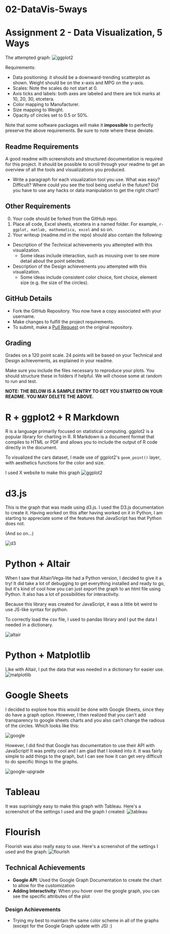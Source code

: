 # 02-DataVis-5ways

Assignment 2 - Data Visualization, 5 Ways  
===

The attempted graph: 
![ggplot2](img/ggplot2.png)

Requirements:
- Data positioning: it should be a downward-trending scatterplot as shown.  Weight should be on the x-axis and MPG on the y-axis.
- Scales: Note the scales do not start at 0.
- Axis ticks and labels: both axes are labeled and there are tick marks at 10, 20, 30, etcetera.
- Color mapping to Manufacturer.
- Size mapping to Weight.
- Opacity of circles set to 0.5 or 50%.

Note that some software packages will make it **impossible** to perfectly preserve the above requirements. 
Be sure to note where these deviate.


Readme Requirements
---

A good readme with screenshots and structured documentation is required for this project. 
It should be possible to scroll through your readme to get an overview of all the tools and visualizations you produced.

- Write a paragraph for each visualization tool you use. What was easy? Difficult? Where could you see the tool being useful in the future? Did you have to use any hacks or data manipulation to get the right chart?

Other Requirements
---

0. Your code should be forked from the GitHub repo.
1. Place all code, Excel sheets, etcetera in a named folder. For example, `r-ggplot, matlab, mathematica, excel` and so on.
2. Your writeup (readme.md in the repo) should also contain the following:

- Description of the Technical achievements you attempted with this visualization.
  - Some ideas include interaction, such as mousing over to see more detail about the point selected.
- Description of the Design achievements you attempted with this visualization.
  - Some ideas include consistent color choice, font choice, element size (e.g. the size of the circles).

GitHub Details
---

- Fork the GitHub Repository. You now have a copy associated with your username.
- Make changes to fulfill the project requirements. 
- To submit, make a [Pull Request](https://help.github.com/articles/using-pull-requests/) on the original repository.

Grading
---

Grades on a 120 point scale. 
24 points will be based on your Technical and Design achievements, as explained in your readme. 

Make sure you include the files necessary to reproduce your plots.
You should structure these in folders if helpful.
We will choose some at random to run and test.

**NOTE: THE BELOW IS A SAMPLE ENTRY TO GET YOU STARTED ON YOUR README. YOU MAY DELETE THE ABOVE.**

# R + ggplot2 + R Markdown

R is a language primarily focused on statistical computing.
ggplot2 is a popular library for charting in R.
R Markdown is a document format that compiles to HTML or PDF and allows you to include the output of R code directly in the document.

To visualized the cars dataset, I made use of ggplot2's `geom_point()` layer, with aesthetics functions for the color and size.

I used X website to make this graph
![ggplot2](img/ggplot2.png)

# d3.js 
This is the graph that was made using d3.js. I used the D3.js documentation to create it. Having worked on this after having worked on it in Python, I am starting to appreciate some of the features that JavaScript has that Python does not.

(And so on...)

![d3](img/d3-js-pic.png)

# Python + Altair 
When I saw that Altair/Vega-lite had a Python version, I decided to give it a try! It did take a lot of debugging to get everything installed and ready to go, but it's kind of cool how you can just export the graph to an html file using Python. It also has a lot of possibilities for interactivity. 

Because this library was created for JavaScript, it was a little bit weird to use JS-like syntax for python. 

To correctly load the csv file, I used to pandas library and I put the data I needed in a dictionary. 

![altair](img/altair-python.png)

# Python + Matplotlib
Like with Altair, I put the data that was needed in a dictionary for easier use. 
![matplotlib](img/python-matplotlib.png)

# Google Sheets
I decided to explore how this would be done with Google Sheets, since they do have a graph option. However, I then realized that you can't add transparency to google sheets charts and you also can't change the radious of the circles. Which looks like this:

![google](img/chart-google.png)

However, I did find that Google has documentation to use their API with JavaScript! It was pretty cool and I am glad that I looked into it. It was fairly simple to add things to the graph, but I can see how it can get very difficult to do specific things to the graphs. 

![google-upgrade](img/google.gif)

# Tableau
It was suprisingly easy to make this graph with Tableau. Here's a screenshot of the settings I used and the graph I created: 
![tableau](img/tableau.png)

# Flourish
Flourish was also really easy to use. Here's a screenshot of the settings I used and the graph: 
![flourish](img/flourish.png)

## Technical Achievements
- **Google API**: Used the Google Graph Documentation to create the chart to allow for the customization
- **Adding Interactivity**: When you hover over the google graph, you can see the specific attributes of the plot

### Design Achievements
- Trying my best to maintain the same color scheme in all of the graphs (except for the Google Graph update with JS) :)
